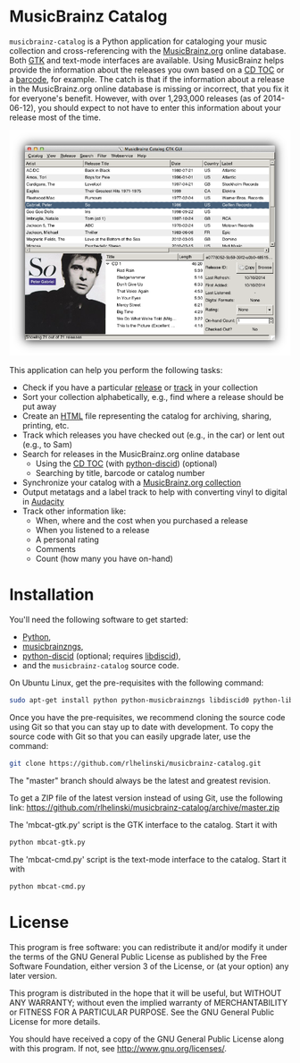 
MusicBrainz Catalog
===================

`musicbrainz-catalog` is a Python application for cataloging your music
collection and cross-referencing with the
[MusicBrainz.org](http://musicbrainz.org) online database. Both
[GTK](http://www.gtk.org/) and text-mode interfaces are available. Using
MusicBrainz helps provide the information about the releases you own based on a
[CD TOC](http://musicbrainz.org/doc/Disc%20ID) or a
[barcode](http://en.wikipedia.org/wiki/Universal_Product_Code), for example.
The catch is that if the information about a release in the MusicBrainz.org
online database is missing or incorrect, that you fix it for everyone's benefit.
However, with over 1,293,000 releases (as of 2014-06-12), you should expect to
not have to enter this information about your release most of the time.

![Screenshot](doc/mbcat-screenshot.png "Screenshot of GTK interface on Mac OSX")

This application can help you perform the following tasks:

* Check if you have a particular [release](https://musicbrainz.org/doc/Release)
  or [track](https://musicbrainz.org/doc/Recording) in your collection
* Sort your collection alphabetically, e.g., find where a release should be put
  away
* Create an [HTML](http://en.wikipedia.org/wiki/Html) file representing the
  catalog for archiving, sharing, printing, etc.
* Track which releases you have checked out (e.g., in the car) or lent out
  (e.g., to Sam)
* Search for releases in the MusicBrainz.org online database
    * Using the [CD TOC](http://musicbrainz.org/doc/Disc%20ID) (with
      [python-discid](https://github.com/JonnyJD/python-discid)) (optional)
    * Searching by title, barcode or catalog number
* Synchronize your catalog with a
  [MusicBrainz.org collection](https://musicbrainz.org/doc/Collections)
* Output metatags and a label track to help with converting vinyl to digital
  in [Audacity](http://audacity.sourceforge.net/)
* Track other information like:
    * When, where and the cost when you purchased a release
    * When you listened to a release
    * A personal rating
    * Comments
    * Count (how many you have on-hand)

Installation
============

You'll need the following software to get started:

* [Python](https://www.python.org/),
* [musicbrainzngs](https://github.com/rlhelinski/python-musicbrainzngs),
* [python-discid](https://github.com/JonnyJD/python-discid) (optional; requires
[libdiscid](http://musicbrainz.org/doc/libdiscid)),
* and the `musicbrainz-catalog` source code.

On Ubuntu Linux, get the pre-requisites with the following command:
```bash
sudo apt-get install python python-musicbrainzngs libdiscid0 python-libdiscid
```

Once you have the pre-requisites, we recommend cloning the source code using
Git so that you can stay up to date with development. To copy the source code
with Git so that you can easily upgrade later, use the command:
```bash
git clone https://github.com/rlhelinski/musicbrainz-catalog.git
```
The "master" branch should always be the latest and greatest revision.

To get a ZIP file of the latest version instead of using Git, use the following
link:
https://github.com/rlhelinski/musicbrainz-catalog/archive/master.zip

The 'mbcat-gtk.py' script is the GTK interface to the catalog. Start it with
```bash
python mbcat-gtk.py
```

The 'mbcat-cmd.py' script is the text-mode interface to the catalog. Start it
with
```bash
python mbcat-cmd.py
```

License
=======
This program is free software: you can redistribute it and/or modify it under
the terms of the GNU General Public License as published by the Free Software
Foundation, either version 3 of the License, or (at your option) any later
version.

This program is distributed in the hope that it will be useful, but WITHOUT ANY
WARRANTY; without even the implied warranty of MERCHANTABILITY or FITNESS FOR A
PARTICULAR PURPOSE.  See the GNU General Public License for more details.

You should have received a copy of the GNU General Public License along with
this program.  If not, see <http://www.gnu.org/licenses/>.
